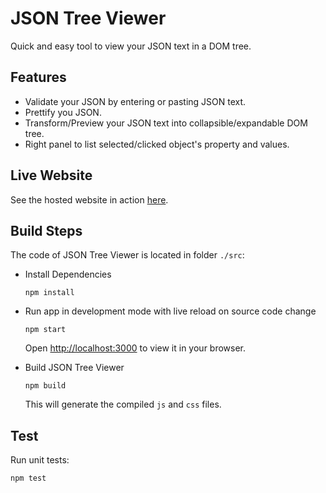 # JSON Tree Viewer

Quick and easy tool to view your JSON text in a DOM tree. 

## Features

- Validate your JSON by entering or pasting JSON text. 
- Prettify you JSON.
- Transform/Preview your JSON text into collapsible/expandable DOM tree.
- Right panel to list selected/clicked object's property and values.

## Live Website

See the hosted website in action [here](https://anupamrai1989.github.io).

## Build Steps

The code of JSON Tree Viewer is located in folder `./src`:

- Install Dependencies
  ```
  npm install
  ```

- Run app in development mode with live reload on source code change
  ```
  npm start
  ```
  Open [http://localhost:3000](http://localhost:3000) to view it in your browser.

- Build JSON Tree Viewer
  ```
  npm build
  ```
  This will generate the compiled `js` and `css` files.  

## Test

Run unit tests:
```
npm test
```
